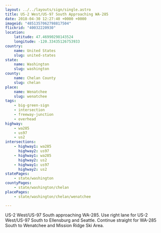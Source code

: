 ```yaml
---
layout: ../../layouts/sign/single.astro
title: US-2 West/US-97 South Approaching WA-285
date: 2018-04-30 12:27:40 +0000 +0000
imageid: "4851357062798817504"
flickrid: "40032220930"
location:
    latitude: 47.46990298143524
    longitude: -120.33435126753933
country:
    name: United States
    slug: united-states
state:
    name: Washington
    slug: washington
county:
    name: Chelan County
    slug: chelan
place:
    name: Wenatchee
    slug: wenatchee
tags:
    - big-green-sign
    - intersection
    - freeway-junction
    - overhead
highway:
    - wa285
    - us97
    - us2
intersections:
    - highway1: wa285
      highway2: us97
    - highway1: wa285
      highway2: us2
    - highway1: us97
      highway2: us2
statePages:
    - state/washington
countyPages:
    - state/washington/chelan
placePages:
    - state/washington/chelan/wenatchee

---
```

US-2 West/US-97 South approaching WA-285.  Use right lane for US-2 West/US-97 South to Ellensburg and Seattle.  Continue straight for WA-285 South to Wenatchee and Mission Ridge Ski Area.
